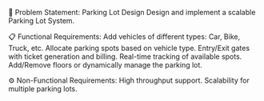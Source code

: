 :brain: Problem Statement: Parking Lot Design
Design and implement a scalable Parking Lot System.

:clipboard: Functional Requirements:
Add vehicles of different types: Car, Bike, Truck, etc.
Allocate parking spots based on vehicle type.
Entry/Exit gates with ticket generation and billing.
Real-time tracking of available spots.
Add/Remove floors or dynamically manage the parking lot.

:gear: Non-Functional Requirements:
High throughput support.
Scalability for multiple parking lots.
